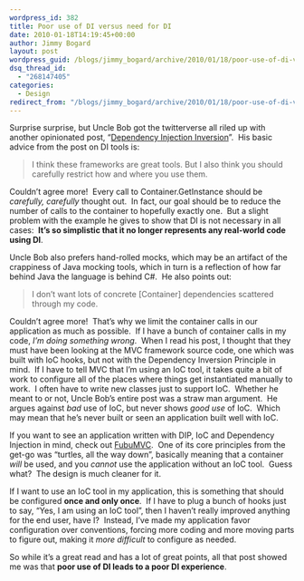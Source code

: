 ```yaml
---
wordpress_id: 382
title: Poor use of DI versus need for DI
date: 2010-01-18T14:19:45+00:00
author: Jimmy Bogard
layout: post
wordpress_guid: /blogs/jimmy_bogard/archive/2010/01/18/poor-use-of-di-versus-need-for-di.aspx
dsq_thread_id:
  - "268147405"
categories:
  - Design
redirect_from: "/blogs/jimmy_bogard/archive/2010/01/18/poor-use-of-di-versus-need-for-di.aspx/"
---
```

Surprise surprise, but Uncle Bob got the twitterverse all riled up with another opinionated post, “[Dependency Injection Inversion](http://blog.objectmentor.com/articles/2010/01/17/dependency-injection-inversion)”.&#160; His basic advice from the post on DI tools is:

> I think these frameworks are great tools. But I also think you should carefully restrict how and where you use them.

Couldn’t agree more!&#160; Every call to Container.GetInstance should be _carefully, carefully_ thought out.&#160; In fact, our goal should be to reduce the number of calls to the container to hopefully exactly one.&#160; But a slight problem with the example he gives to show that DI is not necessary in all cases:&#160; **It’s so simplistic that it no longer represents any real-world code using DI**.

Uncle Bob also prefers hand-rolled mocks, which may be an artifact of the crappiness of Java mocking tools, which in turn is a reflection of how far behind Java the language is behind C#.&#160; He also points out:

> I don’t want lots of concrete [Container] dependencies scattered through my code.

Couldn’t agree more!&#160; That’s why we limit the container calls in our application as much as possible.&#160; If I have a bunch of container calls in my code, _I’m doing something wrong_.&#160; When I read his post, I thought that they must have been looking at the MVC framework source code, one which was built with IoC hooks, but not with the Dependency Inversion Principle in mind.&#160; If I have to tell MVC that I’m using an IoC tool, it takes quite a bit of work to configure all of the places where things get instantiated manually to work.&#160; I often have to write new classes just to support IoC.&#160; Whether he meant to or not, Uncle Bob’s entire post was a straw man argument.&#160; He argues against _bad_ use of IoC, but never shows _good use_ of IoC.&#160; Which may mean that he’s never built or seen an application built well with IoC.

If you want to see an application written with DIP, IoC and Dependency Injection in mind, check out [FubuMVC](http://fubumvc.com/).&#160; One of its core principles from the get-go was “turtles, all the way down”, basically meaning that a container _will_ be used, and you _cannot_ use the application without an IoC tool.&#160; Guess what?&#160; The design is much cleaner for it.

If I want to use an IoC tool in my application, this is something that should be configured **once and only once**.&#160; If I have to plug a bunch of hooks just to say, “Yes, I am using an IoC tool”, then I haven’t really improved anything for the end user, have I?&#160; Instead, I’ve made my application favor configuration over conventions, forcing more coding and more moving parts to figure out, making it _more difficult_ to configure as needed.

So while it’s a great read and has a lot of great points, all that post showed me was that **poor use of DI leads to a poor DI experience**.